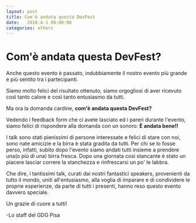 ```yaml
---
layout: post
title: Com'è andata questa DevFest
date:   2018-4-1 00:00:00
categories: others
---
```


# Com'è andata questa DevFest?

Anche questo evento è passato, indubbiamente il nostro evento più grande e più sentito tra i partecipanti.

Siamo molto felici del risultato ottenuto, siamo orgogliosi di aver ricevuto così tanto calore e così tanto entusiasmo da tutti.

Ma ora la domanda cardine, **com'è andata questa DevFest?**

Vedendo i feedback form che ci avete lasciato ed i pareri durante l'evento, siamo felici di rispondere alla domanda con un sonoro: **È andata bene!!**

I talk sono stati pienissimi di persone interessate e felici di stare con noi, sono nate amicizie e  la birra è stata gradita da tutti.
Per chi se lo fosse perso, infatti, subito dopo l'evento siamo andati tutti insieme a prendere una(o più di una) birra fresca. Dopo una giornata così stancante è stato un piacere lasciar correre la stanchezza e rinfrescarsi un po' le labbra. 

Che dire, i tantissimi talk, curati dai nostri fantastici speakers, provenienti da tutto il mondo, uniti all'entusiasmo, alla voglia di imparare e di condividere le proprie esperienze, da parte di tutti i presenti, hanno reso questo evento davvero speciale.

Un grazie di cuore a tutti!

-Lo staff del GDG Pisa